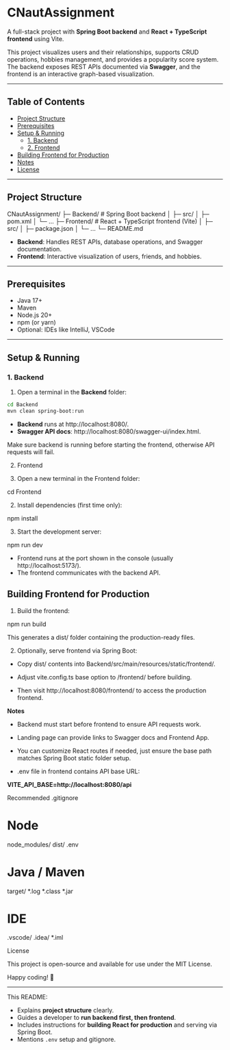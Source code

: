# CNautAssignment

A full-stack project with **Spring Boot backend** and **React + TypeScript frontend** using Vite.  

This project visualizes users and their relationships, supports CRUD operations, hobbies management, and provides a popularity score system. The backend exposes REST APIs documented via **Swagger**, and the frontend is an interactive graph-based visualization.

---

## Table of Contents

- [Project Structure](#project-structure)
- [Prerequisites](#prerequisites)
- [Setup & Running](#setup--running)
  - [1. Backend](#1-backend)
  - [2. Frontend](#2-frontend)
- [Building Frontend for Production](#building-frontend-for-production)
- [Notes](#notes)
- [License](#license)

---

## Project Structure

CNautAssignment/
├─ Backend/ # Spring Boot backend
│ ├─ src/
│ ├─ pom.xml
│ └─ ...
├─ Frontend/ # React + TypeScript frontend (Vite)
│ ├─ src/
│ ├─ package.json
│ └─ ...
└─ README.md

- **Backend**: Handles REST APIs, database operations, and Swagger documentation.  
- **Frontend**: Interactive visualization of users, friends, and hobbies.

---

## Prerequisites

- Java 17+  
- Maven  
- Node.js 20+  
- npm (or yarn)  
- Optional: IDEs like IntelliJ, VSCode  

---

## Setup & Running

### 1. Backend

1. Open a terminal in the **Backend** folder:

```bash
cd Backend
mvn clean spring-boot:run
```

- **Backend** runs at http://localhost:8080/.
- **Swagger API docs**: http://localhost:8080/swagger-ui/index.html.

Make sure backend is running before starting the frontend, otherwise API requests will fail.

2. Frontend

  1. Open a new terminal in the Frontend folder:

cd Frontend


  2. Install dependencies (first time only):

npm install


  3. Start the development server:

npm run dev


- Frontend runs at the port shown in the console (usually http://localhost:5173/).
- The frontend communicates with the backend API.

##  Building Frontend for Production

  1. Build the frontend:

npm run build


This generates a dist/ folder containing the production-ready files.

  2. Optionally, serve frontend via Spring Boot:

- Copy dist/ contents into Backend/src/main/resources/static/frontend/.

- Adjust vite.config.ts base option to /frontend/ before building.

- Then visit http://localhost:8080/frontend/ to access the production frontend.

**Notes**

- Backend must start before frontend to ensure API requests work.

- Landing page can provide links to Swagger docs and Frontend App.

- You can customize React routes if needed, just ensure the base path matches Spring Boot static folder setup.

- .env file in frontend contains API base URL:

**VITE_API_BASE=http://localhost:8080/api**

Recommended .gitignore
# Node
node_modules/
dist/
.env

# Java / Maven
target/
*.log
*.class
*.jar

# IDE
.vscode/
.idea/
*.iml

License

This project is open-source and available for use under the MIT License.

Happy coding! 🚀


---

This README:  

- Explains **project structure** clearly.  
- Guides a developer to **run backend first, then frontend**.  
- Includes instructions for **building React for production** and serving via Spring Boot.  
- Mentions `.env` setup and gitignore.  

